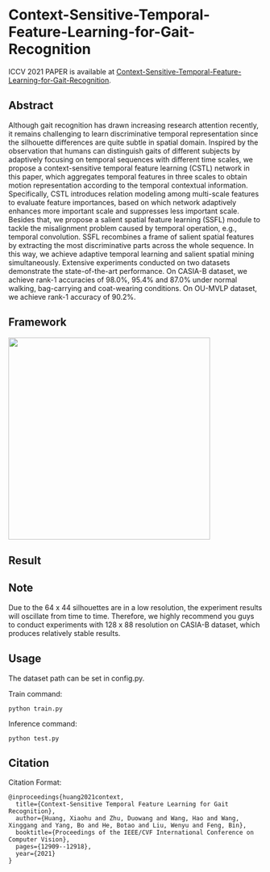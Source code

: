 # Context-Sensitive-Temporal-Feature-Learning-for-Gait-Recognition
ICCV 2021 PAPER is available at <a href="https://openaccess.thecvf.com/content/ICCV2021/html/Huang_Context-Sensitive_Temporal_Feature_Learning_for_Gait_Recognition_ICCV_2021_paper.html" title="CSTL">Context-Sensitive-Temporal-Feature-Learning-for-Gait-Recognition</a>.

## Abstract
  Although gait recognition has drawn increasing research attention recently, it remains challenging to learn discriminative temporal representation since the silhouette differences are quite subtle in spatial domain. Inspired by the observation that humans can distinguish gaits of different subjects by adaptively focusing on temporal sequences with different time scales, we propose a context-sensitive temporal feature learning (CSTL) network in this paper, which aggregates temporal features in three scales to obtain motion representation according to the temporal contextual information. Specifically, CSTL introduces relation modeling among multi-scale features to evaluate feature importances, based on which network adaptively enhances more important scale and suppresses less important scale. Besides that, we propose a salient spatial feature learning (SSFL) module to tackle the misalignment problem caused by temporal operation, e.g., temporal convolution. SSFL recombines a frame of salient spatial features by extracting the most discriminative parts across the whole sequence. In this way, we achieve adaptive temporal learning and salient spatial mining simultaneously. Extensive experiments conducted on two datasets demonstrate the state-of-the-art performance. On CASIA-B dataset, we achieve rank-1 accuracies of 98.0%, 95.4% and 87.0% under normal walking, bag-carrying and coat-wearing conditions. On OU-MVLP dataset, we achieve rank-1 accuracy of 90.2%.

## Framework
<img src="framework.jpg" width="400"/>

## Result


## Note
Due to the 64 x 44 silhouettes are in a low resolution, the experiment results will oscillate from time to time. Therefore, we highly recommend you guys to conduct experiments with 128 x 88 resolution on CASIA-B dataset, which produces relatively stable results.

## Usage
The dataset path can be set in config.py.

Train command: 
```
python train.py
```

Inference command:
```
python test.py
```
## Citation
Citation Format:
```
@inproceedings{huang2021context, 
  title={Context-Sensitive Temporal Feature Learning for Gait Recognition}, 
  author={Huang, Xiaohu and Zhu, Duowang and Wang, Hao and Wang, Xinggang and Yang, Bo and He, Botao and Liu, Wenyu and Feng, Bin},
  booktitle={Proceedings of the IEEE/CVF International Conference on Computer Vision},
  pages={12909--12918},
  year={2021}
}
```
